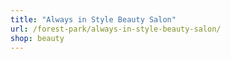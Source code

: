 ```yaml
---
title: "Always in Style Beauty Salon"
url: /forest-park/always-in-style-beauty-salon/
shop: beauty
---
```

